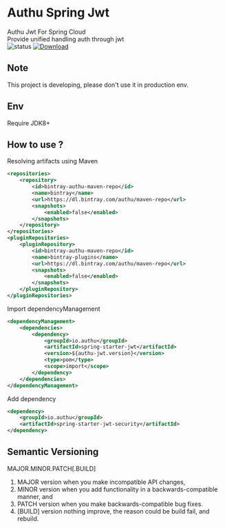 # Authu Spring Jwt
Authu Jwt For Spring Cloud    
Provide unified handling auth through jwt   
![status](https://img.shields.io/badge/status-dev-blue.svg)
[ ![Download](https://api.bintray.com/packages/authu/maven-repo/spring-starter-jwt/images/download.svg) ](https://bintray.com/authu/maven-repo/spring-starter-jwt/_latestVersion)

## Note
This project is developing, please don't use it in production env.   

## Env
Require JDK8+

## How to use ?
Resolving artifacts using Maven   
```xml
<repositories>
    <repository>
        <id>bintray-authu-maven-repo</id>
        <name>bintray</name>
        <url>https://dl.bintray.com/authu/maven-repo</url>
        <snapshots>
            <enabled>false</enabled>
        </snapshots>
    </repository>
</repositories>
<pluginRepositories>
    <pluginRepository>
        <id>bintray-authu-maven-repo</id>
        <name>bintray-plugins</name>
        <url>https://dl.bintray.com/authu/maven-repo</url>
        <snapshots>
            <enabled>false</enabled>
        </snapshots>
    </pluginRepository>
</pluginRepositories>
```

Import dependencyManagement
```xml
<dependencyManagement>
    <dependencies>
        <dependency>
            <groupId>io.authu</groupId>
            <artifactId>spring-starter-jwt</artifactId>
            <version>${authu-jwt.version}</version>
            <type>pom</type>
            <scope>import</scope>
        </dependency>
    </dependencies>
</dependencyManagement>
```

Add dependency
```xml
<dependency>
    <groupId>io.authu</groupId>
    <artifactId>spring-starter-jwt-security</artifactId>
</dependency>
```

## Semantic Versioning
MAJOR.MINOR.PATCH\[.BUILD\]     
1. MAJOR version when you make incompatible API changes,
2. MINOR version when you add functionality in a backwards-compatible manner, and
3. PATCH version when you make backwards-compatible bug fixes.
4. \[BUILD\] version nothing improve, the reason could be build fail, and rebuild.
